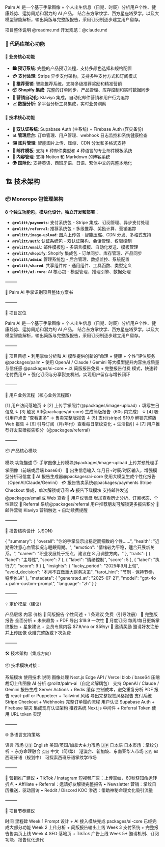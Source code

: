 
Palm AI 是一个基于手掌图像 + 个人出生信息（日期、时辰）分析用户个性、健康趋势、运势周期和潜力的 AI 产品。
结合东方掌纹学、西方星座塔罗学，以及大模型智能解析，输出简版与完整版报告，采用订阅制逐步建立用户留存。

项目整体说明 @readme.md
开发规范：@claude.md


### **🎯 代码库核心功能**

#### **💼 业务核心功能**
- **🛍️ 预订系统**: 完整的产品预订流程，支持多颜色选择和规格配置
- **💳 支付处理**: Stripe 异步支付架构，支持多种支付方式和订阅模式
- **🎯 推荐营销**: 智能推荐系统，支持多级推荐奖励和精准营销
- **📦 Shopify 集成**: 完整的订单同步、产品管理、库存控制和实时数据同步
- **📧 营销自动化**: Klaviyo 集成，自动化邮件营销和用户行为追踪
- **📈 数据分析**: 多平台分析工具集成，实时业务洞察

#### **🔧 技术核心功能**
- **🔐 双认证系统**: Supabase Auth (主系统) + Firebase Auth (容灾备份)
- **📊 管理后台**: 订单管理、用户管理、webhook 日志监控和系统健康检查
- **🖼️ 图片管理**: 智能图片上传、压缩、CDN 分发和多格式支持
- **📧 邮件模板**: 支持 6 种邮件类型和 4 种语言的专业邮件模板系统
- **📝 内容管理**: 支持 Notion 和 Markdown 的博客系统
- **🌍 国际化**: 支持英语、西班牙语、日语、繁体中文的完整本地化

## **🏗️ 技术架构**

### **📦 Monorepo 包管理架构**

**8 个独立功能包，模块化设计，独立开发和部署**：

- **`@rolitt/payments`**: 支付系统包 - Stripe 集成、订阅管理、异步支付处理
- **`@rolitt/referral`**: 推荐系统包 - 多级推荐、奖励计算、营销追踪
- **`@rolitt/image-upload`**: 图片上传包 - 智能压缩、CDN 分发、多格式支持
- **`@rolitt/auth`**: 认证系统包 - 双认证架构、会话管理、权限控制
- **`@rolitt/email`**: 邮件模板包 - 多语言模板、自动化发送、模板管理
- **`@rolitt/shopify`**: Shopify 集成包 - 订单同步、库存管理、产品同步
- **`@rolitt/admin`**: 管理系统包 - 后台管理、数据监控、系统配置
- **`@rolitt/shared`**: 共享组件库 - 通用组件、工具函数、类型定义
- **`@rolitt/ai-core`**: AI 核心包 - 模型管理、推理引擎、数据处理

⸻

🧠 Palm AI 手掌识别项目整体方案书

⸻

🎯 项目定位

Palm AI 是一个基于手掌图像 + 个人出生信息（日期、时辰）分析用户个性、健康趋势、运势周期和潜力的 AI 产品。
结合东方掌纹学、西方星座塔罗学，以及大模型智能解析，输出简版与完整版报告，采用订阅制逐步建立用户留存。

⸻

🧱 项目目标
	•	利用掌纹分析和 AI 模型提供创新的“命理 + 健康 + 个性”评估服务@packages/palm
	•	使用 OpenAI / Claude / Gemini 等大模型提升内容生成质量与信任感 @packages/ai-core
	•	以 简版报告免费 + 完整报告付费 模式，快速转化付费用户
	•	强化订阅与分享裂变机制，实现用户留存与增长闭环

⸻

🧩 用户业务流程（核心业务流程图）

[1] 用户访问落地页
     ↓
[2] 上传手掌照片(@packages/image-upload) + 填写生日信息
     ↓
[3] 触发 AI(@packages/ai-core) 生成简版报告（60s 内完成）
     ↓
[4] 吸引用户点击 “查看更多” → 售卖完整版报告
     ↓
[5] 支付(stripe)  $19.9 解锁完整版 Web 报告
     ↓
[6] 引导订阅（月/年付）查看每日掌纹变化 + 生活指引
     ↓
[7] 用户推荐好友获赠报告积分（@packages/referral）


⸻

📦 产品核心模块

模块	功能描述
🖐️ 手掌图像上传模块@packages/image-upload	上传并预处理手掌图像（前端或后端 base64）
📅 出生信息输入	年月日+时辰/时区输入，增强模型分析可信度
🤖 AI 报告生成器@packages/ai-core	使用大模型生成个性化报告（OpenAI/Claude/Gemini）
💳 报告售卖系统@packages/payments	Stripe Checkout 集成，单次解锁或订阅
📤 报告下载模块	支持邮件发送@packages/email或 Web 查看
🧭 用户仪表盘	增加查看历史分析、订阅状态、个性建议
📢 Referral 系统@packages/referral	用户推荐朋友可解锁更多报告积分
📧 邮件营销	Klaviyo 营销触达 + 自动续费提醒


⸻

🧠 报告结构设计（JSON）

{
  "summary": {
    "overall": "你的手掌显示出稳定而细致的个性……",
    "health": "近期需注意心血管状况与睡眠周期。",
    "emotion": "情绪较为平稳，适合开展新关系。",
    "career": "职业发展处于拐点，建议在 8 月调整方向。"
  },
  "traits": [
    { "label": "主导性", "score": 7 },
    { "label": "情绪控制", "score": 5 },
    { "label": "执行力", "score": 9 }
  ],
  "insights": {
    "lucky_period": "2025年9月上旬",
    "avoid_decision": "本月不宜做重大财务决策",
    "tarot_hint": "节制 - 保持节奏，稳步推进"
  },
  "metadata": {
    "generated_at": "2025-07-21",
    "model": "gpt-4o + palm-custom-prompt",
    "language": "zh"
  }
}


⸻

💡 定价模型（建议）

产品层级	内容	价格
🎁 简版报告	个性简述 + 1 条建议	免费（引导注册）
💎 完整版报告	全面分析 + 未来趋势 + PDF 导出	$19.9 一次性
📆 月度订阅	每周/每日更新掌纹报告 + 星象建议 + 会员专属内容	$7.9/mo or $59/yr
🤝 邀请奖励	邀请好友注册并上传图像	获赠完整版或下次免费


⸻

🛠 技术架构（集成方向）

📦 技术模块对接：

系统模块	使用技术	说明
图像处理	Next.js Edge API / Vercel blob / base64	压缩裁切上传图像
AI 分析	@rolitt/palm-ai（自定义解耦包）	支持 OpenAI / Claude / Gemini
报告生成	Server Actions + Redis 缓存	控制成本，避免重复分析
PDF 报告	react-pdf or Puppeteer + Tailwind 风格	导出完整视觉风格报告
支付系统	Stripe Checkout + Webhooks	完整订单履约流程
用户认证	Supabase Auth + Firebase 容灾	集成现有认证架构
推荐系统	Next.js 中间件 + Referral Token	使用 URL token 实现


⸻

🌐 多语言支持策略

语言	市场
🇺🇸 English	美国/英国/加拿大主力市场
🇯🇵 日本語	日本市场：掌纹分析 + 东方命理融合
🇨🇳 中文（简/繁）	港澳台、新加坡、东南亚华人市场
🇰🇷 es 西班牙语（规划中）	可探索西班牙语掌纹学市场


⸻

📣 营销推广建议
	•	TikTok / Instagram 短视频广告：上传掌纹，60秒获知命运转折点
	•	Affiliate + Referral：邀请好友解锁完整报告
	•	Newsletter 营销：掌纹日历推送，驱动回访
	•	Reddit / Discord KOC 渗透：借助神秘命理文化吸引流量

⸻

📌 项目节奏建议

时间	里程碑
Week 1	Prompt 设计 + AI 接入模块完成 packages/ai-core 已经完成大部分功能
Week 2	上传分析 + 简版报告输出上线
Week 3	支付系统 + 完整报告售卖页上线
Week 4	SEO 落地页 + TikTok 广告上线
Week 5+	邀请机制、订阅功能、报告优化迭代
